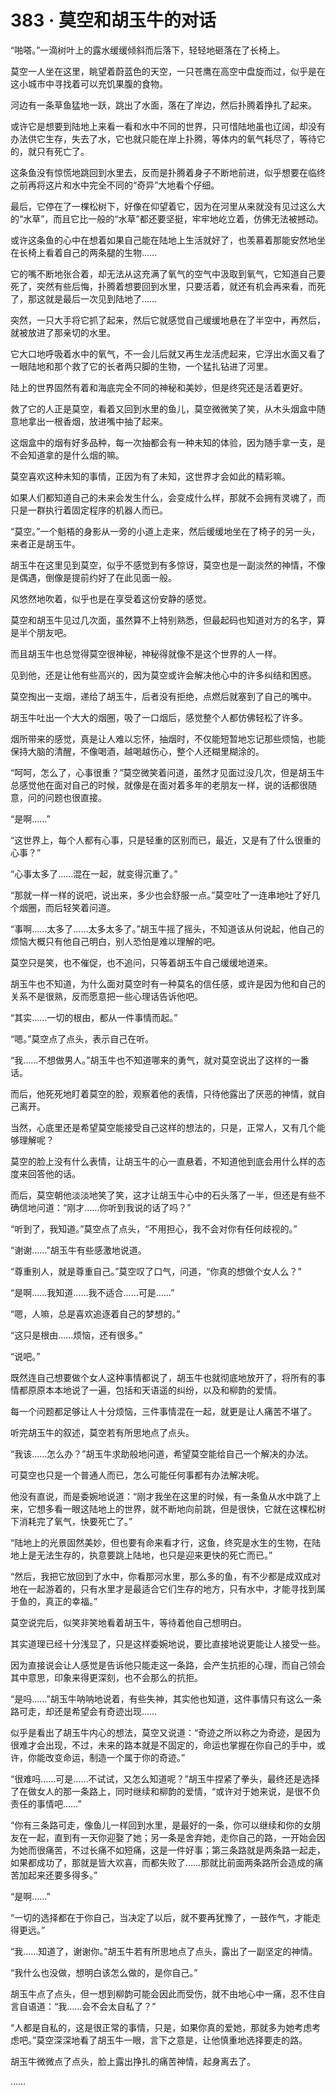 # 383 · 莫空和胡玉牛的对话

“啪嗒。”一滴树叶上的露水缓缓倾斜而后落下，轻轻地砸落在了长椅上。

莫空一人坐在这里，眺望着蔚蓝色的天空，一只苍鹰在高空中盘旋而过，似乎是在这小城市中寻找着可以充饥果腹的食物。

河边有一条草鱼猛地一跃，跳出了水面，落在了岸边，然后扑腾着挣扎了起来。

或许它是想要到陆地上来看一看和水中不同的世界，只可惜陆地虽也辽阔，却没有办法供它生存，失去了水，它也就只能在岸上扑腾，等体内的氧气耗尽了，等待它的，就只有死亡了。

这条鱼没有惊慌地跳回到水里去，反而是扑腾着身子不断地前进，似乎想要在临终之前再将这片和水中完全不同的“奇异”大地看个仔细。

最后，它停在了一棵松树下，好像在仰望着它，因为在河里从来就没有见过这么大的“水草”，而且它比一般的“水草”都还要坚挺，牢牢地屹立着，仿佛无法被撼动。

或许这条鱼的心中在想着如果自己能在陆地上生活就好了，也羡慕着那能安然地坐在长椅上看着自己的两条腿的生物……

它的嘴不断地张合着，却无法从这充满了氧气的空气中汲取到氧气，它知道自己要死了，突然有些后悔，扑腾着想要回到水里，只要活着，就还有机会再来看，而死了，那这就是最后一次见到陆地了……

突然，一只大手将它抓了起来，然后它就感觉自己缓缓地悬在了半空中，再然后，就被放进了那亲切的水里。

它大口地呼吸着水中的氧气，不一会儿后就又再生龙活虎起来，它浮出水面又看了一眼陆地和那个救了它的长者两只脚的生物，一个猛扎钻进了河里。

陆上的世界固然有着和海底完全不同的神秘和美妙，但是终究还是活着更好。

救了它的人正是莫空，看着又回到水里的鱼儿，莫空微微笑了笑，从木头烟盒中随意地拿出一根香烟，放进嘴中抽了起来。

这烟盒中的烟有好多品种，每一次抽都会有一种未知的体验，因为随手拿一支，是不会知道拿的是什么烟的嘛。

莫空喜欢这种未知的事情，正因为有了未知，这世界才会如此的精彩嘛。

如果人们都知道自己的未来会发生什么，会变成什么样，那就不会拥有灵魂了，而只是一群执行着固定程序的机器人而已。

“莫空。”一个魁梧的身影从一旁的小道上走来，然后缓缓地坐在了椅子的另一头，来者正是胡玉牛。

胡玉牛在这里见到莫空，似乎不感觉到有多惊讶，莫空也是一副淡然的神情，不像是偶遇，倒像是提前约好了在此见面一般。

风悠然地吹着，似乎也是在享受着这份安静的感觉。

莫空和胡玉牛见过几次面，虽然算不上特别熟悉，但最起码也知道对方的名字，算是半个朋友吧。

而且胡玉牛也总觉得莫空很神秘，神秘得就像不是这个世界的人一样。

见到他，还是让他有些高兴的，因为莫空或许会解决他心中的许多纠结和困惑。

莫空掏出一支烟，递给了胡玉牛，后者没有拒绝，点燃后就塞到了自己的嘴中。

胡玉牛吐出一个大大的烟圈，吸了一口烟后，感觉整个人都仿佛轻松了许多。

烟所带来的感觉，真是让人难以忘怀，抽烟时，不仅能短暂地忘记那些烦恼，也能保持大脑的清醒，不像喝酒，越喝越伤心，整个人还糊里糊涂的。

“呵呵，怎么了，心事很重？”莫空微笑着问道，虽然才见面过没几次，但是胡玉牛总感觉他在面对自己的时候，就像是在面对着多年的老朋友一样，说的话都很随意，问的问题也很直接。

“是啊……”

“这世界上，每个人都有心事，只是轻重的区别而已，最近，又是有了什么很重的心事？”

“心事太多了……混在一起，就变得沉重了。”

“那就一样一样的说吧，说出来，多少也会舒服一点。”莫空吐了一连串地吐了好几个烟圈，而后轻笑着问道。

“事啊……太多了……太多太多了。”胡玉牛摇了摇头，不知道该从何说起，他自己的烦恼大概只有他自己明白，别人恐怕是难以理解的吧。

莫空只是笑，也不催促，也不追问，只等着胡玉牛自己缓缓地道来。

胡玉牛也不知道，为什么面对莫空时有一种莫名的信任感，或许是因为他和自己的关系不是很熟，反而愿意把一些心理话告诉他吧。

“其实……一切的根由，都从一件事情而起。”

“嗯。”莫空点了点头，表示自己在听。

“我……不想做男人。”胡玉牛也不知道哪来的勇气，就对莫空说出了这样的一番话。

而后，他死死地盯着莫空的脸，观察着他的表情，只待他露出了厌恶的神情，就自己离开。

当然，心底里还是希望莫空能接受自己这样的想法的，只是，正常人，又有几个能够理解呢？

莫空的脸上没有什么表情，让胡玉牛的心一直悬着，不知道他到底会用什么样的态度来回答他的话。

而后，莫空朝他淡淡地笑了笑，这才让胡玉牛心中的石头落了一半，但还是有些不确信地问道：“刚才……你听到我说的话了吗？”

“听到了，我知道。”莫空点了点头，“不用担心，我不会对你有任何歧视的。”

“谢谢……”胡玉牛有些感激地说道。

“尊重别人，就是尊重自己。”莫空叹了口气，问道，“你真的想做个女人么？”

“是啊……我知道……我不适合……可是……”

“嗯，人嘛，总是喜欢追逐着自己的梦想的。”

“这只是根由……烦恼，还有很多。”

“说吧。”

既然连自己想要做个女人这种事情都说了，胡玉牛也就彻底地放开了，将所有的事情都原原本本地说了一遍，包括和天语遥的纠纷，以及和柳韵的爱情。

每一个问题都足够让人十分烦恼，三件事情混在一起，就更是让人痛苦不堪了。

听完胡玉牛的叙述，莫空若有所思地点了点头。

“我该……怎么办？”胡玉牛求助般地问道，希望莫空能给自己一个解决的办法。

可莫空也只是一个普通人而已，怎么可能任何事都有办法解决呢。

他没有直说，而是委婉地说道：“刚才我坐在这里的时候，有一条鱼从水中跳了上来，它想多看一眼这陆地上的世界，就不断地向前跳，但是很快，它就在这棵松树下消耗完了氧气，快要死亡了。”

“陆地上的光景固然美妙，但也要有命来看才行，这鱼，终究是水生的生物，在陆地上是无法生存的，执意要跳上陆地，也只是迎来更快的死亡而已。”

“然后，我把它放回到了水中，你看那河水里，那么多的鱼，有不少都是成双成对地在一起游着的，只有水里才是最适合它们生存的地方，只有水中，才能寻找到属于鱼的，真正的幸福。”

莫空说完后，似笑非笑地看着胡玉牛，等待着他自己想明白。

其实道理已经十分浅显了，只是这样委婉地说，要比直接地说更能让人接受一些。

因为直接说会让人感觉是告诉他只能走这一条路，会产生抗拒的心理，而自己领会其中意思，印象来得更深刻，也不会那么的抗拒。

“是吗……”胡玉牛呐呐地说着，有些失神，其实他也知道，这件事情只有这么一条路可走，却还是希望会有奇迹出现……

似乎是看出了胡玉牛内心的想法，莫空又说道：“奇迹之所以称之为奇迹，是因为很难才会出现，不过，未来的路本就是不固定的，命运也掌握在你自己的手中，或许，你能改变命运，制造一个属于你的奇迹。”

“很难吗……可是……不试试，又怎么知道呢？”胡玉牛捏紧了拳头，最终还是选择了在做女人的那一条路上，同时继续和柳韵的爱情，“或许对于她来说，是很不负责任的事情吧……”

“你有三条路可走，像鱼儿一样回到水里，是最好的一条，你可以继续和你的女朋友在一起，直到有一天你迎娶了她；另一条是舍弃她，走你自己的路，一开始会因为她而很痛苦，不过长痛不如短痛，这是一件好事；第三条路就是两条路一起走，如果都成功了，那就是皆大欢喜，而都失败了……那就比前面两条路所会造成的痛苦加起来还要多得多。”

“是啊……”

“一切的选择都在于你自己，当决定了以后，就不要再犹豫了，一鼓作气，才能走得更远。”

“我……知道了，谢谢你。”胡玉牛若有所思地点了点头，露出了一副坚定的神情。

“我什么也没做，想明白该怎么做的，是你自己。”

胡玉牛点了点头，但一想到柳韵可能会因此而受伤，就不由地心中一痛，忍不住自言自语道：“我……会不会太自私了？”

“人都是自私的，这是很正常的事情，只是，如果你真的爱她，那就多为她考虑考虑吧。”莫空深深地看了胡玉牛一眼，言下之意是，让他慎重地选择要走的路。

胡玉牛微微点了点头，脸上露出挣扎的痛苦神情，起身离去了。

……
